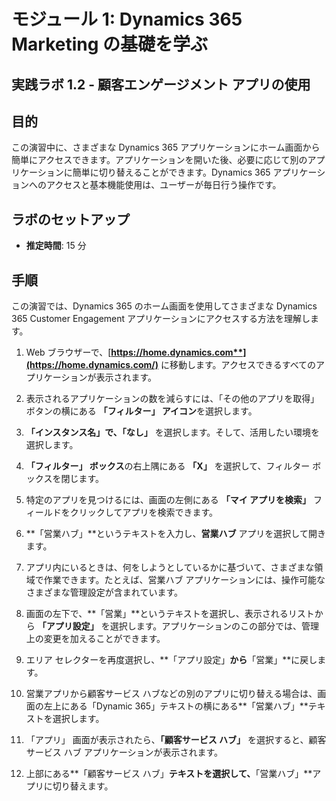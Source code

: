 ﻿---
lab:
    title: 'ラボ 1.2: 顧客エンゲージメント アプリの使用'
    module: 'モジュール 1: Dynamics 365 Marketing の基礎を学ぶ'
---

モジュール 1: Dynamics 365 Marketing の基礎を学ぶ
========================

## 実践ラボ 1.2 - 顧客エンゲージメント アプリの使用 

## 目的

この演習中に、さまざまな Dynamics 365 アプリケーションにホーム画面から簡単にアクセスできます。アプリケーションを開いた後、必要に応じて別のアプリケーションに簡単に切り替えることができます。Dynamics 365 アプリケーションへのアクセスと基本機能使用は、ユーザーが毎日行う操作です。


## ラボのセットアップ

  - **推定時間**: 15 分

## 手順

この演習では、Dynamics 365 のホーム画面を使用してさまざまな Dynamics 365 Customer Engagement アプリケーションにアクセスする方法を理解します。 

1. Web ブラウザーで、[**https://home.dynamics.com**](https://home.dynamics.com/)** に移動します。アクセスできるすべてのアプリケーションが表示されます。 

2. 表示されるアプリケーションの数を減らすには、「その他のアプリを取得」 ボタンの横にある **「フィルター」 アイコン**を選択します。 

3. **「インスタンス名」**で、**「なし」** を選択します。そして、活用したい環境を選択します。 

4. **「フィルター」 ボックス**の右上隅にある **「X」** を選択して、フィルター ボックスを閉じます。 

5. 特定のアプリを見つけるには、画面の左側にある **「マイ アプリを検索」** フィールドをクリックしてアプリを検索できます。 

6. **「営業ハブ」**というテキストを入力し、**営業ハブ** アプリを選択して開きます。 

7. アプリ内にいるときは、何をしようとしているかに基づいて、さまざまな領域で作業できます。たとえば、営業ハブ アプリケーションには、操作可能なさまざまな管理設定が含まれています。 

8. 画面の左下で、**「営業」**というテキストを選択し、表示されるリストから **「アプリ設定」** を選択します。アプリケーションのこの部分では、管理上の変更を加えることができます。 

9. エリア セレクターを再度選択し、**「アプリ設定」**から**「営業」**に戻します。

10. 営業アプリから顧客サービス ハブなどの別のアプリに切り替える場合は、画面の左上にある「Dynamic 365」テキストの横にある**「営業ハブ」**テキストを選択します。 

11. 「アプリ」 画面が表示されたら、**「顧客サービス ハブ」** を選択すると、顧客サービス ハブ アプリケーションが表示されます。 

12. 上部にある**「顧客サービス ハブ」**テキストを選択して、**「営業ハブ」**アプリに切り替えます。 

